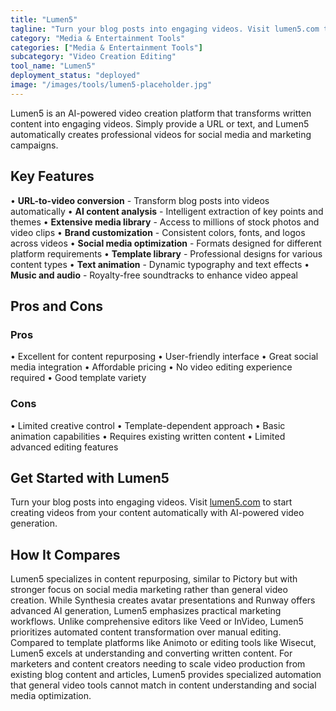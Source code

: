 ```yaml
---
title: "Lumen5"
tagline: "Turn your blog posts into engaging videos. Visit lumen5.com to start creating..."
category: "Media & Entertainment Tools"
categories: ["Media & Entertainment Tools"]
subcategory: "Video Creation Editing"
tool_name: "Lumen5"
deployment_status: "deployed"
image: "/images/tools/lumen5-placeholder.jpg"
---
```

Lumen5 is an AI-powered video creation platform that transforms written content into engaging videos. Simply provide a URL or text, and Lumen5 automatically creates professional videos for social media and marketing campaigns.

## Key Features

• **URL-to-video conversion** - Transform blog posts into videos automatically
• **AI content analysis** - Intelligent extraction of key points and themes
• **Extensive media library** - Access to millions of stock photos and video clips
• **Brand customization** - Consistent colors, fonts, and logos across videos
• **Social media optimization** - Formats designed for different platform requirements
• **Template library** - Professional designs for various content types
• **Text animation** - Dynamic typography and text effects
• **Music and audio** - Royalty-free soundtracks to enhance video appeal

## Pros and Cons

### Pros
• Excellent for content repurposing
• User-friendly interface
• Great social media integration
• Affordable pricing
• No video editing experience required
• Good template variety

### Cons
• Limited creative control
• Template-dependent approach
• Basic animation capabilities
• Requires existing written content
• Limited advanced editing features

## Get Started with Lumen5

Turn your blog posts into engaging videos. Visit [lumen5.com](https://www.lumen5.com) to start creating videos from your content automatically with AI-powered video generation.

## How It Compares

Lumen5 specializes in content repurposing, similar to Pictory but with stronger focus on social media marketing rather than general video creation. While Synthesia creates avatar presentations and Runway offers advanced AI generation, Lumen5 emphasizes practical marketing workflows. Unlike comprehensive editors like Veed or InVideo, Lumen5 prioritizes automated content transformation over manual editing. Compared to template platforms like Animoto or editing tools like Wisecut, Lumen5 excels at understanding and converting written content. For marketers and content creators needing to scale video production from existing blog content and articles, Lumen5 provides specialized automation that general video tools cannot match in content understanding and social media optimization.